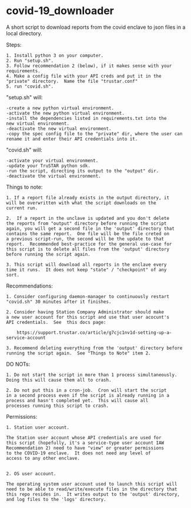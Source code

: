 # covid-19_downloader
A short script to download reports from the covid enclave to json 
files in a local directory. 

Steps: 

    1. Install python 3 on your computer.  
    2. Run "setup.sh".
    3. Follow recommendation 2 (below), if it makes sense with your 
    requirements.     
    4. Make a config file with your API creds and put it in the 
    "private" directory.  Name the file "trustar.conf"
    5. run "covid.sh". 

"setup.sh" will:

    -create a new python virtual environment.
    -activate the new python virtual environment.  
    -install the dependencies listed in requirements.txt into the 
    new virtual environment. 
    -deactivate the new virtual environment. 
    -copy the spec config file to the "private" dir, where the user can
    rename it and enter their API credentials into it. 
    
"covid.sh" will:

    -activate your virtual environment. 
    -update your TruSTAR python sdk. 
    -run the script, directing its output to the "output" dir. 
    -deactivate the virtual environment. 
    
Things to note:

    1. If a report file already exists in the output directory, it
    will be overwritten with what the script downloads on the 
    current run.  
    
    2.  If a report in the unclave is updated and you don't delete
    the reports from "output" directory before running the script 
    again, you will get a second file in the 'output' directory that
    contains the same report.  One file will be the file creted on 
    a previous script-run, the second will be the update to that 
    report.  Recommended best-practice for the general use-case for
    this script is to delete all files from the 'output' directory
    before running the script again. 
    
    3. This script will download all reports in the enclave every 
    time it runs.  It does not keep "state" / "checkpoint" of any
    sort.  
    
Recommendations:

    1. Consider configuring daemon-manager to continuously restart 
    "covid.sh" 30 minutes after it finishes. 

    2. Consider having Station Company Administrator should make 
    a new user account for this script and use that user acocunt's
    API credentials.  See  this docs page:
    
        https://support.trustar.co/article/g7cjc1nv1d-setting-up-a-service-account

    3. Recommend deleting everything from the 'output' directory before
    running the script again.  See "Things to Note" item 2. 
    
DO NOTs: 

    1. Do not start the script in more than 1 process simultaneously.
    Doing this will cause them all to crash.  
    
    2. Do not put this in a cron-job.  Cron will start the script 
    in a second process even if the script is already running in a 
    process and hasn't completed yet.  This will cause all  
    processes running this script to crash. 
    

Permissions:

    1. Station user account. 
    
    The Station user account whose API credentials are used for 
    this script (hopefully, it's a service-type user account IAW 
    Recommendation 2) need to have "view" or greater permissions
    to the COVID-19 enclave.  It does not need any level of 
    access to any other enclave. 
    
    
    2. OS user account. 
    
    The operating system user account used to launch this script will 
    need to be able to read/write/execute files in the directory that 
    this repo resides in.  It writes output to the 'output' directory, 
    and log files to the 'logs' directory. 